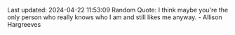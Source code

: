 Last updated: 2024-04-22 11:53:09
Random Quote: I think maybe you're the only person who really knows who I am and still likes me anyway. - Allison Hargreeves